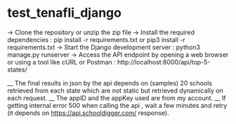 # test_tenafli_django

-> Clone the repository or unzip the zip file -> Install the required dependencies : pip install -r requirements.txt or pip3 install -r requirements.txt -> Start the Django development server : python3 manage.py runserver -> Access the API endpoint by opening a web browser or using a tool like cURL or Postman : http://localhost:8000/api/top-5-states/

__ The final results in json by the api depends on (samples) 20 schools retrieved from each state which are not static but retrieved dynamically on each request. __ The appID and the appKey used are from my account. __ If getting internal error 500 when calling the api , wait a few minutes and retry (it depends on https://api.schooldigger.com/ response).
